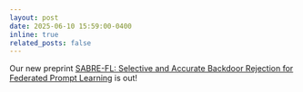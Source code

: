 ```yaml
---
layout: post
date: 2025-06-10 15:59:00-0400
inline: true
related_posts: false
---
```


Our new preprint [SABRE-FL: Selective and Accurate Backdoor Rejection for Federated Prompt Learning](https://arxiv.org/pdf/2506.22506) is out!
